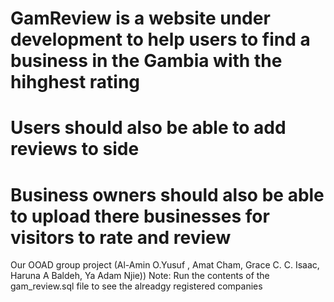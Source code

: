 # GamReview is a website under development to help users to find a business in the Gambia with the hihghest rating 
# Users should also be able to add reviews to side 
# Business owners should also be able to upload there businesses for visitors to rate and review 
Our OOAD group project (Al-Amin O.Yusuf , Amat Cham, Grace C. C. Isaac, Haruna  A Baldeh, Ya Adam Njie))
Note: Run the contents of the gam_review.sql file to see the alreadgy registered companies
